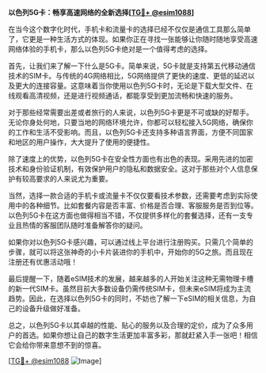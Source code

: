 **以色列5G卡：畅享高速网络的全新选择[[TG💪+ @esim1088](https://t.me/s/esim1088)]**

在当今这个数字化时代，手机卡和流量卡的选择已经不仅仅是通信工具那么简单了，它更是一种生活方式的体现。如果你正在寻找一张能够让你随时随地享受高速网络体验的手机卡，那么以色列5G卡绝对是一个值得考虑的选择。

首先，让我们来了解一下什么是5G卡。简单来说，5G卡就是支持第五代移动通信技术的SIM卡。与传统的4G网络相比，5G网络提供了更快的速度、更低的延迟以及更大的连接容量。这意味着当你使用以色列5G卡时，无论是下载大型文件、在线观看高清视频，还是进行视频通话，都能享受到更加流畅和快速的服务。

对于那些经常需要出差或者旅行的人来说，以色列5G卡更是不可或缺的好帮手。无论你身处何地，只要当地的网络环境允许，你都可以轻松接入5G网络，确保你的工作和生活不受影响。而且，以色列5G卡还支持多种语言界面，方便不同国家和地区的用户操作，大大提升了使用的便捷性。

除了速度上的优势，以色列5G卡在安全性方面也有出色的表现。采用先进的加密技术和身份验证机制，有效保护用户的隐私和数据安全。这对于那些对个人信息保护有较高要求的人来说尤为重要。

当然，选择一款合适的手机卡或流量卡不仅仅要看技术参数，还需要考虑到实际使用中的各种细节。比如套餐内容是否丰富、价格是否合理、客服服务是否到位等。以色列5G卡在这方面也做得相当不错，不仅提供多样化的套餐选择，还有一支专业且热情的客服团队随时准备解答你的疑问。

如果你对以色列5G卡感兴趣，可以通过线上平台进行注册购买。只需几个简单的步骤，就可以将这张神奇的小卡片装进你的手机中，开始你的5G之旅。而且现在注册还有优惠活动哦！

最后提醒一下，随着eSIM技术的发展，越来越多的人开始关注这种无需物理卡槽的新一代SIM卡。虽然目前大多数设备仍需传统SIM卡，但未来eSIM将成为主流趋势。因此，在选择以色列5G卡的同时，不妨也了解一下eSIM的相关信息，为自己的设备升级做好准备。

总之，以色列5G卡以其卓越的性能、贴心的服务以及合理的定价，成为了众多用户的首选。如果你想让自己的数字生活更加丰富多彩，那就赶紧入手一张吧！相信它会给你带来意想不到的惊喜。

[[TG💪+ @esim1088](https://t.me/s/esim1088) ![Image](https://i.postimg.cc/4NQfJmqS/Snipaste-2025-05-13-00-14-12.png)]